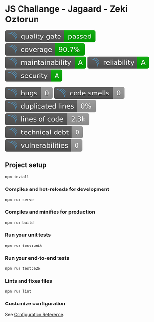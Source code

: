 # JS Challange - Jagaard - Zeki Oztorun

![Quality Gate](/public/sonarqube/quality-gate.svg "quality-gate") 
![Coverage](/public/sonarqube/coverage.svg "coverage") 
![Maintainability](/public/sonarqube/maintainability.svg "maintainability") 
![Reliability](/public/sonarqube/reliability.svg "reliability") 
![Security](/public/sonarqube/security.svg "security") 

![Bugs](/public/sonarqube/bugs.svg "bugs") 
![Code Smells](/public/sonarqube/code-smells.svg "code-smells") 
![Duplicated Lines](/public/sonarqube/duplicated.svg "duplicated") 
![Lines](/public/sonarqube/lines.svg "lines") 
![Technical Debt](/public/sonarqube/tech-debt.svg "tech-debt") 
![Vulnerabilities](/public/sonarqube/vulnerabilities.svg "vulnerabilities") 
## Project setup
```
npm install
```

### Compiles and hot-reloads for development
```
npm run serve
```

### Compiles and minifies for production
```
npm run build
```

### Run your unit tests
```
npm run test:unit
```

### Run your end-to-end tests
```
npm run test:e2e
```

### Lints and fixes files
```
npm run lint
```

### Customize configuration
See [Configuration Reference](https://cli.vuejs.org/config/).
